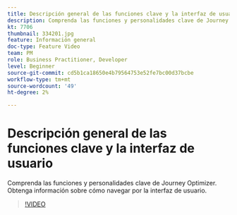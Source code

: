```yaml
---
title: Descripción general de las funciones clave y la interfaz de usuario
description: Comprenda las funciones y personalidades clave de Journey Optimizer. Obtenga información sobre cómo navegar por la interfaz de usuario.
kt: 7706
thumbnail: 334201.jpg
feature: Información general
doc-type: Feature Video
team: PM
role: Business Practitioner, Developer
level: Beginner
source-git-commit: cd5b1ca18650e4b79564753e52fe7bc00d37bcbe
workflow-type: tm+mt
source-wordcount: '49'
ht-degree: 2%

---
```



# Descripción general de las funciones clave y la interfaz de usuario

Comprenda las funciones y personalidades clave de Journey Optimizer. Obtenga información sobre cómo navegar por la interfaz de usuario.

>[!VIDEO](https://video.tv.adobe.com/v/334201?quality=12)
